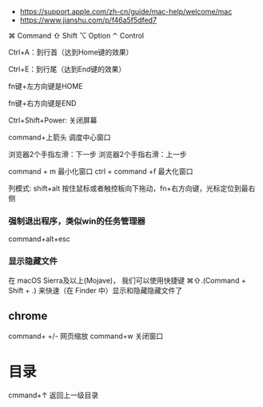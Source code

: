 - https://support.apple.com/zh-cn/guide/mac-help/welcome/mac
- https://www.jianshu.com/p/f46a5f5dfed7


⌘ Command
⇧ Shift
⌥ Option
⌃ Control


Ctrl+A：到行首（达到Home键的效果）

Ctrl+E：到行尾（达到End键的效果）

fn键+左方向键是HOME

fn键+右方向键是END

Ctrl+Shift+Power: 关闭屏幕

command+上箭头  调度中心窗口

浏览器2个手指左滑：下一步
浏览器2个手指右滑：上一步

command + m 最小化窗口
ctrl + command +f 最大化窗口

列模式:
shift+alt 按住鼠标或者触控板向下拖动，fn+右方向键，光标定位到最右侧



### 强制退出程序，类似win的任务管理器
command+alt+esc

### 显示隐藏文件
在 macOS Sierra及以上(Mojave)，
我们可以使用快捷键 ⌘⇧.(Command + Shift + .) 来快速（在 Finder 中）显示和隐藏隐藏文件了

## chrome
command+ +/- 网页缩放
command+w 关闭窗口


# 目录
cmmand+↑ 返回上一级目录
